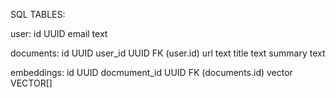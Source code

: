 SQL TABLES:

user:
id UUID
email text

documents:
id UUID
user_id UUID FK (user.id)
url text
title text
summary text

embeddings:
id UUID
docmument_id UUID FK (documents.id)
vector VECTOR[]
